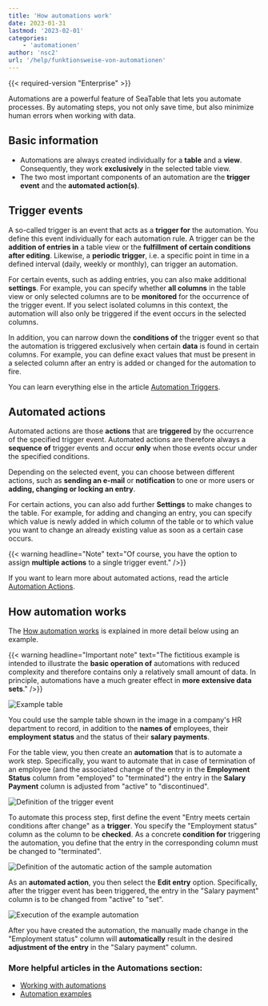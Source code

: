 ```yaml
---
title: 'How automations work'
date: 2023-01-31
lastmod: '2023-02-01'
categories:
    - 'automationen'
author: 'nsc2'
url: '/help/funktionsweise-von-automationen'
---
```


{{< required-version "Enterprise" >}}

Automations are a powerful feature of SeaTable that lets you automate processes. By automating steps, you not only save time, but also minimize human errors when working with data.

## Basic information

- Automations are always created individually for a **table** and a **view**. Consequently, they work **exclusively** in the selected table view.
- The two most important components of an automation are the **trigger event** and the **automated action(s)**.

## Trigger events

A so-called trigger is an event that acts as a **trigger for** the automation. You define this event individually for each automation rule. A trigger can be the **addition of entries in** a table view or the **fulfillment of certain conditions after editing**. Likewise, a **periodic trigger**, i.e. a specific point in time in a defined interval (daily, weekly or monthly), can trigger an automation.

For certain events, such as adding entries, you can also make additional **settings**. For example, you can specify whether **all columns** in the table view or only selected columns are to be **monitored** for the occurrence of the trigger event. If you select isolated columns in this context, the automation will also only be triggered if the event occurs in the selected columns.

In addition, you can narrow down the **conditions of** the trigger event so that the automation is triggered exclusively when certain **data** is found in certain columns. For example, you can define exact values that must be present in a selected column after an entry is added or changed for the automation to fire.

You can learn everything else in the article [Automation Triggers](https://seatable.io/en/docs/arbeiten-mit-automationen/automations-trigger/).

## Automated actions

Automated actions are those **actions** that are **triggered** by the occurrence of the specified trigger event. Automated actions are therefore always a **sequence of** trigger events and occur **only** when those events occur under the specified conditions.

Depending on the selected event, you can choose between different actions, such as **sending an e-mail** or **notification** to one or more users or **adding, changing or locking an entry**.

For certain actions, you can also add further **Settings** to make changes to the table. For example, for adding and changing an entry, you can specify which value is newly added in which column of the table or to which value you want to change an already existing value as soon as a certain case occurs.

{{< warning  headline="Note"  text="Of course, you have the option to assign **multiple actions** to a single trigger event." />}}

If you want to learn more about automated actions, read the article [Automation Actions](https://seatable.io/en/docs/arbeiten-mit-automationen/automations-aktionen/).

## How automation works

The [How automation works](https://seatable.io/en/docs/arbeiten-mit-automationen/funktionsweise-von-automationen/) is explained in more detail below using an example.

{{< warning  headline="Important note"  text="The fictitious example is intended to illustrate the **basic operation of** automations with reduced complexity and therefore contains only a relatively small amount of data. In principle, automations have a much greater effect in **more extensive data sets**." />}}

![Example table](https://seatable.io/wp-content/uploads/2022/12/example-table-final-version.png)

You could use the sample table shown in the image in a company's HR department to record, in addition to the **names of** employees, their **employment status** and the status of their **salary payments**.

For the table view, you then create an **automation** that is to automate a work step. Specifically, you want to automate that in case of termination of an employee (and the associated change of the entry in the **Employment Status** column from "employed" to "terminated") the entry in the **Salary Payment** column is adjusted from "active" to "discontinued".

![Definition of the trigger event](https://seatable.io/wp-content/uploads/2022/12/create-an-automation-1-1.png)

To automate this process step, first define the event "Entry meets certain conditions after change" as a **trigger**. You specify the "Employment status" column as the column to be **checked**. As a concrete **condition for** triggering the automation, you define that the entry in the corresponding column must be changed to "terminated".

![Definition of the automatic action of the sample automation](https://seatable.io/wp-content/uploads/2022/12/automated-action-of-the-example-automation-2.png)

As an **automated action**, you then select the **Edit entry** option. Specifically, after the trigger event has been triggered, the entry in the "Salary payment" column is to be changed from "active" to "set".

![Execution of the example automation](https://seatable.io/wp-content/uploads/2022/12/example-automation-new.gif)

After you have created the automation, the manually made change in the "Employment status" column will **automatically** result in the desired **adjustment of the entry** in the "Salary payment" column.

### More helpful articles in the Automations section:

- [Working with automations](https://seatable.io/en/docs-category/arbeiten-mit-automationen/)
- [Automation examples](https://seatable.io/en/docs-category/beispiele-fuer-automationen/)
